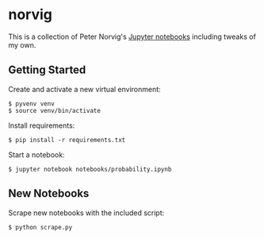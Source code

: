 # norvig

This is a collection of Peter Norvig's [Jupyter notebooks](http://norvig.com/ipython/) including tweaks of my own.

## Getting Started

Create and activate a new virtual environment:

```
$ pyvenv venv
$ source venv/bin/activate
```

Install requirements:

```
$ pip install -r requirements.txt
```

Start a notebook:

```
$ jupyter notebook notebooks/probability.ipynb
```

## New Notebooks

Scrape new notebooks with the included script:

```
$ python scrape.py
```
